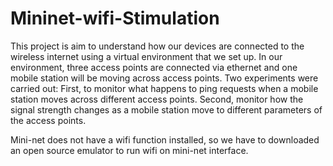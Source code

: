# Mininet-wifi-Stimulation
This project is aim to understand how our devices are connected to the wireless internet using a virtual environment that we set up. In our environment, three access points are connected via ethernet and one mobile station will be moving across access points. Two experiments were carried out: First, to monitor what happens to ping requests when a mobile station moves across different access points. Second, monitor how the signal strength changes as a mobile station move to different parameters of the access points. 

Mini-net does not have a wifi function installed, so we have to downloaded an open source emulator to run wifi on mini-net interface. 
